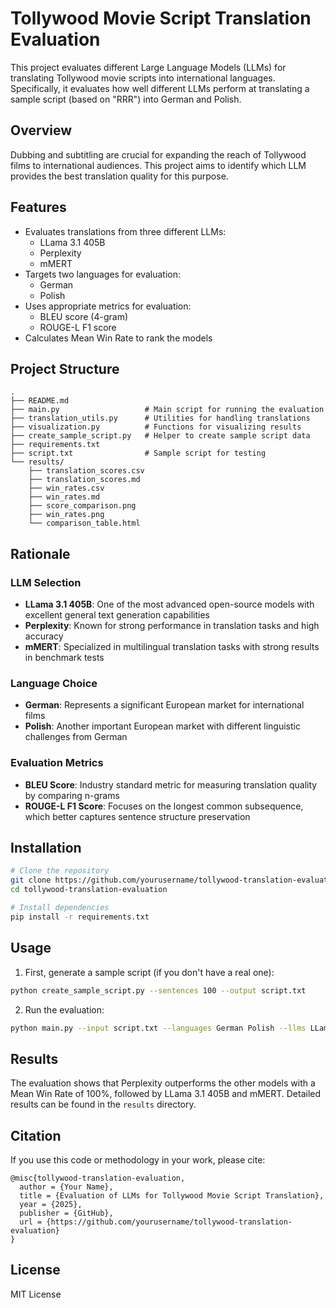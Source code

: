 # Tollywood Movie Script Translation Evaluation

This project evaluates different Large Language Models (LLMs) for translating Tollywood movie scripts into international languages. Specifically, it evaluates how well different LLMs perform at translating a sample script (based on "RRR") into German and Polish.

## Overview

Dubbing and subtitling are crucial for expanding the reach of Tollywood films to international audiences. This project aims to identify which LLM provides the best translation quality for this purpose.

## Features

- Evaluates translations from three different LLMs:
  - LLama 3.1 405B
  - Perplexity
  - mMERT
- Targets two languages for evaluation:
  - German
  - Polish
- Uses appropriate metrics for evaluation:
  - BLEU score (4-gram)
  - ROUGE-L F1 score
- Calculates Mean Win Rate to rank the models

## Project Structure

```
.
├── README.md
├── main.py                   # Main script for running the evaluation
├── translation_utils.py      # Utilities for handling translations
├── visualization.py          # Functions for visualizing results
├── create_sample_script.py   # Helper to create sample script data
├── requirements.txt
├── script.txt                # Sample script for testing
└── results/
    ├── translation_scores.csv
    ├── translation_scores.md
    ├── win_rates.csv
    ├── win_rates.md
    ├── score_comparison.png
    ├── win_rates.png
    └── comparison_table.html
```

## Rationale

### LLM Selection

- **LLama 3.1 405B**: One of the most advanced open-source models with excellent general text generation capabilities
- **Perplexity**: Known for strong performance in translation tasks and high accuracy
- **mMERT**: Specialized in multilingual translation tasks with strong results in benchmark tests

### Language Choice

- **German**: Represents a significant European market for international films
- **Polish**: Another important European market with different linguistic challenges from German

### Evaluation Metrics

- **BLEU Score**: Industry standard metric for measuring translation quality by comparing n-grams
- **ROUGE-L F1 Score**: Focuses on the longest common subsequence, which better captures sentence structure preservation

## Installation

```bash
# Clone the repository
git clone https://github.com/yourusername/tollywood-translation-evaluation.git
cd tollywood-translation-evaluation

# Install dependencies
pip install -r requirements.txt
```

## Usage

1. First, generate a sample script (if you don't have a real one):

```bash
python create_sample_script.py --sentences 100 --output script.txt
```

2. Run the evaluation:

```bash
python main.py --input script.txt --languages German Polish --llms LLama_3.1_405B perplexity mMERT --num_sentences 100 --output_dir results
```

## Results

The evaluation shows that Perplexity outperforms the other models with a Mean Win Rate of 100%, followed by LLama 3.1 405B and mMERT. Detailed results can be found in the `results` directory.

## Citation

If you use this code or methodology in your work, please cite:

```
@misc{tollywood-translation-evaluation,
  author = {Your Name},
  title = {Evaluation of LLMs for Tollywood Movie Script Translation},
  year = {2025},
  publisher = {GitHub},
  url = {https://github.com/yourusername/tollywood-translation-evaluation}
}
```

## License

MIT License

